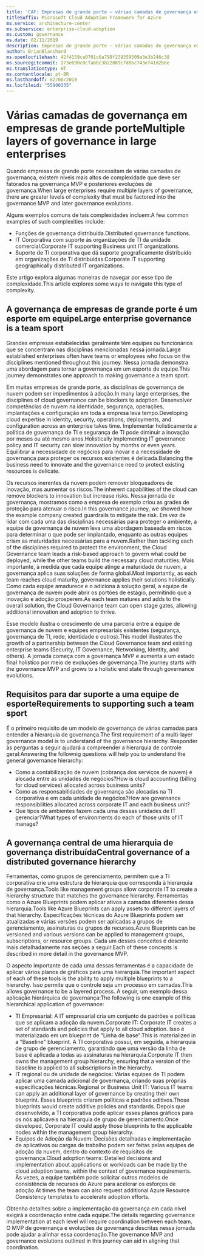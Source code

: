 ```yaml
---
title: 'CAF: Empresas de grande porte – várias camadas de governança em empresas de grande porte'
titleSuffix: Microsoft Cloud Adoption Framework for Azure
ms.service: architecture-center
ms.subservice: enterprise-cloud-adoption
ms.custom: governance
ms.date: 02/11/2019
description: Empresas de grande porte – várias camadas de governança em empresas de grande porte
author: BrianBlanchard
ms.openlocfilehash: 42f4159ca0701c6a798f239359509a3e3b246c38
ms.sourcegitcommit: 273e690c0cfabbc3822089c7d8bc743ef41d2b6e
ms.translationtype: HT
ms.contentlocale: pt-BR
ms.lasthandoff: 02/08/2019
ms.locfileid: "55900335"
---
```

# <a name="multiple-layers-of-governance-in-large-enterprises"></a><span data-ttu-id="1ec53-103">Várias camadas de governança em empresas de grande porte</span><span class="sxs-lookup"><span data-stu-id="1ec53-103">Multiple layers of governance in large enterprises</span></span>

<span data-ttu-id="1ec53-104">Quando empresas de grande porte necessitam de várias camadas de governança, existem níveis mais altos de complexidade que deve ser fatorados na governança MVP e posteriores evoluções de governança.</span><span class="sxs-lookup"><span data-stu-id="1ec53-104">When large enterprises require multiple layers of governance, there are greater levels of complexity that must be factored into the governance MVP and later governance evolutions.</span></span>

<span data-ttu-id="1ec53-105">Alguns exemplos comuns de tais complexidades incluem:</span><span class="sxs-lookup"><span data-stu-id="1ec53-105">A few common examples of such complexities include:</span></span>

- <span data-ttu-id="1ec53-106">Funções de governança distribuída.</span><span class="sxs-lookup"><span data-stu-id="1ec53-106">Distributed governance functions.</span></span>
- <span data-ttu-id="1ec53-107">IT Corporativa com suporte às organizações de TI da unidade comercial.</span><span class="sxs-lookup"><span data-stu-id="1ec53-107">Corporate IT supporting Business unit IT organizations.</span></span>
- <span data-ttu-id="1ec53-108">Suporte de TI corporativa que dá suporte geograficamente distribuído em organizações de TI distribuídas.</span><span class="sxs-lookup"><span data-stu-id="1ec53-108">Corporate IT supporting geographically distributed IT organizations.</span></span>

<span data-ttu-id="1ec53-109">Este artigo explora algumas maneiras de navegar por esse tipo de complexidade.</span><span class="sxs-lookup"><span data-stu-id="1ec53-109">This article explores some ways to navigate this type of complexity.</span></span>

## <a name="large-enterprise-governance-is-a-team-sport"></a><span data-ttu-id="1ec53-110">A governança de empresas de grande porte é um esporte em equipe</span><span class="sxs-lookup"><span data-stu-id="1ec53-110">Large enterprise governance is a team sport</span></span>

<span data-ttu-id="1ec53-111">Grandes empresas estabelecidas geralmente têm equipes ou funcionários que se concentram nas disciplinas mencionadas nessa jornada.</span><span class="sxs-lookup"><span data-stu-id="1ec53-111">Large established enterprises often have teams or employees who focus on the disciplines mentioned throughout this journey.</span></span> <span data-ttu-id="1ec53-112">Nessa jornada demonstra uma abordagem para tornar a governança em um esporte de equipe.</span><span class="sxs-lookup"><span data-stu-id="1ec53-112">This journey demonstrates one approach to making governance a team sport.</span></span>

<span data-ttu-id="1ec53-113">Em muitas empresas de grande porte, as disciplinas de governança de nuvem podem ser impedimentos à adoção.</span><span class="sxs-lookup"><span data-stu-id="1ec53-113">In many large enterprises, the disciplines of cloud governance can be blockers to adoption.</span></span> <span data-ttu-id="1ec53-114">Desenvolver competências de nuvem na identidade, segurança, operações, implantações e configuração em toda a empresa leva tempo.</span><span class="sxs-lookup"><span data-stu-id="1ec53-114">Developing cloud expertise in identity, security, operations, deployments, and configuration across an enterprise takes time.</span></span> <span data-ttu-id="1ec53-115">Implementar holisticamente a política de governança de TI e segurança de TI pode diminuir a inovação por meses ou até mesmo anos.</span><span class="sxs-lookup"><span data-stu-id="1ec53-115">Holistically implementing IT governance policy and IT security can slow innovation by months or even years.</span></span> <span data-ttu-id="1ec53-116">Equilibrar a necessidade de negócios para inovar e a necessidade de governança para proteger os recursos existentes é delicada.</span><span class="sxs-lookup"><span data-stu-id="1ec53-116">Balancing the business need to innovate and the governance need to protect existing resources is delicate.</span></span>

<span data-ttu-id="1ec53-117">Os recursos inerentes da nuvem podem remover bloqueadores de inovação, mas aumentar os riscos.</span><span class="sxs-lookup"><span data-stu-id="1ec53-117">The inherent capabilities of the cloud can remove blockers to innovation but increase risks.</span></span> <span data-ttu-id="1ec53-118">Nessa jornada de governança, mostramos como a empresa de exemplo criou as grades de proteção para atenuar o risco.</span><span class="sxs-lookup"><span data-stu-id="1ec53-118">In this governance journey, we showed how the example company created guardrails to mitigate the risk.</span></span> <span data-ttu-id="1ec53-119">Em vez de lidar com cada uma das disciplinas necessárias para proteger o ambiente, a equipe de governança de nuvem leva uma abordagem baseada em riscos para determinar o que pode ser implantado, enquanto as outras equipes criam as maturidades necessárias para a nuvem.</span><span class="sxs-lookup"><span data-stu-id="1ec53-119">Rather than tackling each of the disciplines required to protect the environment, the Cloud Governance team leads a risk-based approach to govern what could be deployed, while the other teams build the necessary cloud maturities.</span></span> <span data-ttu-id="1ec53-120">Mais importante, à medida que cada equipe atinge a maturidade de nuvem, a governança aplica suas soluções de forma global.</span><span class="sxs-lookup"><span data-stu-id="1ec53-120">Most importantly, as each team reaches cloud maturity, governance applies their solutions holistically.</span></span> <span data-ttu-id="1ec53-121">Como cada equipe amadurece e o adiciona à solução geral, a equipe de governança de nuvem pode abrir os portões de estágio, permitindo que a inovação e adoção prosperem.</span><span class="sxs-lookup"><span data-stu-id="1ec53-121">As each team matures and adds to the overall solution, the Cloud Governance team can open stage gates, allowing additional innovation and adoption to thrive.</span></span>

<span data-ttu-id="1ec53-122">Esse modelo ilustra o crescimento de uma parceria entre a equipe de governança de nuvem e equipes empresariais existentes (segurança, governança de TI, rede, identidade e outros).</span><span class="sxs-lookup"><span data-stu-id="1ec53-122">This model illustrates the growth of a partnership between the Cloud Governance team and existing enterprise teams (Security, IT Governance, Networking, Identity, and others).</span></span> <span data-ttu-id="1ec53-123">A jornada começa com a governança MVP e aumenta a um estado final holístico por meio de evoluções de governança.</span><span class="sxs-lookup"><span data-stu-id="1ec53-123">The journey starts with the governance MVP and grows to a holistic end state through governance evolutions.</span></span>

## <a name="requirements-to-supporting-such-a-team-sport"></a><span data-ttu-id="1ec53-124">Requisitos para dar suporte a uma equipe de esporte</span><span class="sxs-lookup"><span data-stu-id="1ec53-124">Requirements to supporting such a team sport</span></span>

<span data-ttu-id="1ec53-125">É o primeiro requisito de um modelo de governança de várias camadas para entender a hierarquia de governança.</span><span class="sxs-lookup"><span data-stu-id="1ec53-125">The first requirement of a multi-layer governance model is to understand of the governance hierarchy.</span></span> <span data-ttu-id="1ec53-126">Responder às perguntas a seguir ajudará a compreender a hierarquia de controle geral:</span><span class="sxs-lookup"><span data-stu-id="1ec53-126">Answering the follownig questions will help you to understand the general governance hierarchy:</span></span>

- <span data-ttu-id="1ec53-127">Como a contabilização de nuvem (cobrança dos serviços de nuvem) é alocada entre as unidades de negócios?</span><span class="sxs-lookup"><span data-stu-id="1ec53-127">How is cloud accounting (billing for cloud services) allocated across business units?</span></span>
- <span data-ttu-id="1ec53-128">Como as responsabilidades de governança são alocadas na TI corporativa e em cada unidade de negócios?</span><span class="sxs-lookup"><span data-stu-id="1ec53-128">How are governance responsibilities allocated across corporate IT and each business unit?</span></span>
- <span data-ttu-id="1ec53-129">Que tipos de ambientes fazem cada uma dessas unidades de IT gerenciar?</span><span class="sxs-lookup"><span data-stu-id="1ec53-129">What types of environments do each of those units of IT manage?</span></span>

## <a name="central-governance-of-a-distributed-governance-hierarchy"></a><span data-ttu-id="1ec53-130">A governança central de uma hierarquia de governança distribuída</span><span class="sxs-lookup"><span data-stu-id="1ec53-130">Central governance of a distributed governance hierarchy</span></span>

<span data-ttu-id="1ec53-131">Ferramentas, como grupos de gerenciamento, permitem que a TI corporativa crie uma estrutura de hierarquia que corresponda à hierarquia de governança.</span><span class="sxs-lookup"><span data-stu-id="1ec53-131">Tools like management groups allow corporate IT to create a hierarchy structure that matches the governance hierarchy.</span></span> <span data-ttu-id="1ec53-132">Ferramentas como o Azure Blueprints podem aplicar ativos a camadas diferentes dessa hierarquia.</span><span class="sxs-lookup"><span data-stu-id="1ec53-132">Tools like Azure Blueprints can apply assets to different layers of that hierarchy.</span></span> <span data-ttu-id="1ec53-133">Especificações técnicas do Azure Blueprints podem ser atualizadas e várias versões podem ser aplicadas a grupos de gerenciamento, assinaturas ou grupos de recursos.</span><span class="sxs-lookup"><span data-stu-id="1ec53-133">Azure Blueprints can be versioned and various versions can be applied to management groups, subscriptions, or resource groups.</span></span> <span data-ttu-id="1ec53-134">Cada um desses conceitos é descrito mais detalhadamente nas seções a seguir.</span><span class="sxs-lookup"><span data-stu-id="1ec53-134">Each of these concepts is described in more detail in the governance MVP.</span></span>

<span data-ttu-id="1ec53-135">O aspecto importante de cada uma dessas ferramentas é a capacidade de aplicar vários planos de gráficos para uma hierarquia.</span><span class="sxs-lookup"><span data-stu-id="1ec53-135">The important aspect of each of these tools is the ability to apply multiple blueprints to a hierarchy.</span></span> <span data-ttu-id="1ec53-136">Isso permite que o controle seja um processo em camadas.</span><span class="sxs-lookup"><span data-stu-id="1ec53-136">This allows governance to be a layered process.</span></span> <span data-ttu-id="1ec53-137">A seguir, um exemplo dessa aplicação hierárquica de governança:</span><span class="sxs-lookup"><span data-stu-id="1ec53-137">The following is one example of this hierarchical application of governance:</span></span>

- <span data-ttu-id="1ec53-138">TI Empresarial: A IT empresarial cria um conjunto de padrões e políticas que se aplicam a adoção da nuvem.</span><span class="sxs-lookup"><span data-stu-id="1ec53-138">Corporate IT: Corporate IT creates a set of standards and policies that apply to all cloud adoption.</span></span> <span data-ttu-id="1ec53-139">Isso é materializado em um blueprint de "Linha de base".</span><span class="sxs-lookup"><span data-stu-id="1ec53-139">This is materialized in a "Baseline" blueprint.</span></span> <span data-ttu-id="1ec53-140">A TI corporativa possui, em seguida, a hierarquia de grupo de gerenciamento, garantindo que uma versão da linha de base é aplicada a todas as assinaturas na hierarquia.</span><span class="sxs-lookup"><span data-stu-id="1ec53-140">Corporate IT then owns the management group hierarchy, ensuring that a version of the baseline is applied to all subscriptions in the hierarchy.</span></span>
- <span data-ttu-id="1ec53-141">IT regional ou de unidade de negócios: Várias equipes de TI podem aplicar uma camada adicional de governança, criando suas próprias especificações técnicas.</span><span class="sxs-lookup"><span data-stu-id="1ec53-141">Regional or Business Unit IT: Various IT teams can apply an additional layer of governance by creating their own blueprint.</span></span> <span data-ttu-id="1ec53-142">Esses blueprints criaram políticas e padrões aditivos.</span><span class="sxs-lookup"><span data-stu-id="1ec53-142">Those blueprints would create additive policies and standards.</span></span> <span data-ttu-id="1ec53-143">Depois que desenvolvido, a TI corporativa pode aplicar esses planos gráficos para os nós aplicáveis na hierarquia de grupo de gerenciamento.</span><span class="sxs-lookup"><span data-stu-id="1ec53-143">Once developed, Corporate IT could apply those blueprints to the applicable nodes within the management group hierarchy.</span></span>
- <span data-ttu-id="1ec53-144">Equipes de Adoção da Nuvem: Decisões detalhadas e implementação de aplicativos ou cargas de trabalho podem ser feitas pelas equipes de adoção da nuvem, dentro do contexto de requisitos de governança.</span><span class="sxs-lookup"><span data-stu-id="1ec53-144">Cloud adoption teams: Detailed decisions and implementation about applications or workloads can be made by the cloud adoption teams, within the context of governance requirements.</span></span> <span data-ttu-id="1ec53-145">Às vezes, a equipe também pode solicitar outros modelos de consistência de recursos do Azure para acelerar os esforços de adoção.</span><span class="sxs-lookup"><span data-stu-id="1ec53-145">At times the team can also request additional Azure Resource Consistency templates to accelerate adoption efforts.</span></span>

<span data-ttu-id="1ec53-146">Obtenha detalhes sobre a implementação da governança em cada nível exigirá a coordenação entre cada equipe.</span><span class="sxs-lookup"><span data-stu-id="1ec53-146">The details regarding governance implementation at each level will require coordination between each team.</span></span> <span data-ttu-id="1ec53-147">O MVP de governança e evoluções de governança descritas nessa jornada pode ajudar a alinhar essa coordenação.</span><span class="sxs-lookup"><span data-stu-id="1ec53-147">The governance MVP and governance evolutions outlined in this journey can aid in aligning that coordination.</span></span>
